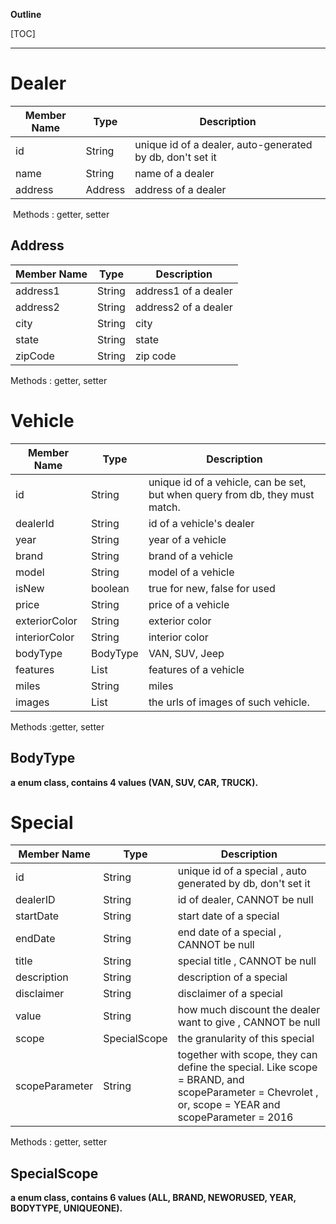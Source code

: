 **Outline**

[TOC]

---



# Dealer

| Member Name | Type    | Description           |
| ----------- | ------- | --------------------- |
| id          | String  | unique id of a dealer, auto-generated by db, don't set it |
| name        | String  | name of a dealer      |
| address     | Address | address of a dealer   |

​       Methods :  getter, setter 



## Address

| Member Name | Type   | Description          |
| ----------- | ------ | -------------------- |
| address1    | String | address1 of a dealer |
| address2    | String | address2 of a dealer |
| city        | String | city                 |
| state       | String | state                |
| zipCode     | String | zip code             |

Methods : getter, setter 



# Vehicle

| Member Name   | Type     | Description                  |
| ------------- | -------- | ---------------------------- |
| id            | String   | unique id of a vehicle, can be set, but when query from db, they must match.      |
| dealerId      | String   | id of a vehicle's dealer     |
| year          | String   | year of a vehicle            |
| brand          | String   | brand of a vehicle           |
| model         | String   | model of a vehicle           |
| isNew          | boolean  | true for new, false for used |
| price         | String   | price of a vehicle           |
| exteriorColor | String   | exterior color               |
| interiorColor | String   | interior color               |
| bodyType      | BodyType | VAN, SUV, Jeep               |
| features      | List<String>   | features of a vehicle        |
| miles         | String   | miles                        |
| images         |  List<String>   | the urls of images of such vehicle.  |
Methods :getter, setter 



## BodyType

 **a enum class, contains 4 values (VAN, SUV, CAR, TRUCK).**



# Special

| Member Name | Type             | Description                  |
| ----------- | ---------------- | ---------------------------- |
| id          | String           | unique id of a special , auto generated by db, don't set it|
| dealerID   | String           | id of dealer,  CANNOT be null     |
| startDate   | String           | start date of a special      |
| endDate     | String           | end date of a special  , CANNOT be null     |
| title       | String           | special title     , CANNOT be null           |
| description | String           | description of a special     |
| disclaimer  | String           | disclaimer of a special      |
| value  | String           | how much discount the dealer want to give ,  CANNOT be null   |
| scope   | SpecialScope | the granularity of this special      |
| scopeParameter   | String | together with scope, they can define the special. Like  scope = BRAND, and scopeParameter = Chevrolet  , or, scope = YEAR and scopeParameter = 2016  |

Methods : getter, setter 



## SpecialScope

 **a enum class, contains 6 values (ALL, BRAND, NEWORUSED, YEAR, BODYTYPE, UNIQUEONE).**


